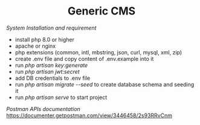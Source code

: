 # <center>Generic CMS</center>

*System Installation and requirement*

- install php 8.0 or higher
- apache or nginx
- php extensions (common, intl, mbstring, json,
  curl, mysql, xml, zip)
- create .env file and copy content of .env.example into it
- run *php artisan key:generate*
- run *php artisan jwt:secret*
- add DB credentials to .env file
- run *php artisan migrate --seed* to create database schema and seeding it
- run *php artisan serve* to start project

*Postman APIs documentation*
https://documenter.getpostman.com/view/3446458/2s93RRvCnm
